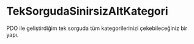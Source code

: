 # TekSorgudaSinirsizAltKategori
PDO ile geliştirdiğim tek sorguda tüm kategorilerinizi çekebileceğiniz bir yapı.
